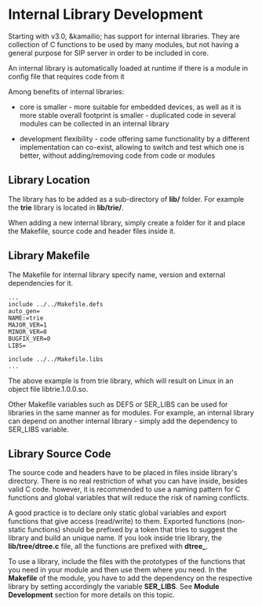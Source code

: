 # Internal Library Development #

Starting with v3.0, &kamailio; has support for internal libraries. They are collection
of C functions to be used by many modules, but not having a general purpose for SIP
server in order to be included in core.

An internal library is automatically loaded at runtime if there is a module in config file that
requires code from it

Among benefits of internal libraries:

* core is smaller - more suitable for embedded devices, as well as it is more stable
overall footprint is smaller - duplicated code in several modules can be collected in
an internal library

* development flexibility - code offering same functionality by a different implementation
can co-exist, allowing to switch and test which one is better, without adding/removing
code from code or modules

## Library Location ##

The library has to be added as a sub-directory of **lib/** folder.
For example the **trie** library is located
in **lib/trie/**.

When adding a new internal library, simply create
a folder for it and place the Makefile, source code and header files inside it.

## Library Makefile ##

The Makefile for internal library specify name, version and external dependencies for it.

    ...
    include ../../Makefile.defs
    auto_gen=
    NAME:=trie
    MAJOR_VER=1
    MINOR_VER=0
    BUGFIX_VER=0
    LIBS=
    
    include ../../Makefile.libs
    ...

The above example is from trie library, which will result on Linux in an object file libtrie.1.0.0.so.

Other Makefile variables such as DEFS or SER_LIBS can be used for libraries in the same manner as for
modules. For example, an internal library can depend on another internal library - simply add the
dependency to SER_LIBS variable.

## Library Source Code ##

The source code and headers have to be placed in files inside library's directory. There is no
real restriction of what you can have inside, besides valid C code. however, it is recommended
to use a naming pattern for C functions and global variables that will reduce the risk of naming
conflicts.

A good practice is to declare only static global variables and export functions that give access
(read/write) to them. Exported functions (non-static functions) should be prefixed by a token
that tries to suggest the library and build an unique name. If you look inside trie library, the
**lib/tree/dtree.c** file, all the functions are prefixed with
**dtree_**.

To use a library, include the files with the prototypes of the functions that you need in your
module and then use them where you need. In the **Makefile** of the
module, you have to add the dependency on the respective library by setting accordingly the
variable **SER_LIBS**. See
**Module Development** section for more details on this topic.
